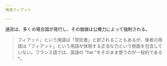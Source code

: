 ```yaml
---
用語フィアット

---
```

通貨は、多くの場合国が発行し、その価値は公権力によって強制される。

> フィアット」という用語は「受託者」と訳されることもあるが、後者の用語は「フィアット」という用語が体現する正当な力という側面を包含していない。フランス語では、英語の "fiat "をそのまま使うのが一般的である*。